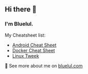 ## Hi there 👋
### I'm Bluelul.

My Cheatsheet list:
- [Android Cheat Sheet](https://github.com/bluelul/androidCheatSheet)
- [Docker Cheat Sheet](https://github.com/bluelul/dockerCheatSheet)
- [Linux Tweek](https://github.com/bluelul/dockerCheatSheet)

🌱 See more about me on [bluelul.com](https://www.bluelul.com)

<!--
**bluelul/bluelul** is a ✨ _special_ ✨ repository because its `README.md` (this file) appears on your GitHub profile.

Here are some ideas to get you started:

- 🔭 I’m currently working on ...
- 🌱 I’m currently learning ...
- 👯 I’m looking to collaborate on ...
- 🤔 I’m looking for help with ...
- 💬 Ask me about ...
- 📫 How to reach me: ...
- 😄 Pronouns: ...
- ⚡ Fun fact: ...
-->
